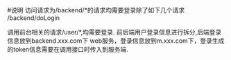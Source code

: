 

#说明
访问请求为/backend/*的请求均需要登录除了如下几个请求
/backend/doLogin

调用前台相关的请求/user/*,均需要登录.
前后端用户登录信息进行拆分,后端登录信息放到backend.xxx.com下
web服务，登录信息放到m.xxx.com下，登录生成的token信息需要在调用接口时传入到服务端.